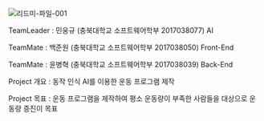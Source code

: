 ![리드미-파일-001](https://github.com/Capstone-Design-Project17038/helper_project/assets/90439923/a1b24c02-860e-4913-b05d-cc1f99d6ded6)



TeamLeader : 민웅규 (충북대학교 소프트웨어학부 2017038077) AI

TeamMate : 백준원 (충북대학교 소프트웨어학부 2017038050) Front-End

TeamMate : 윤병혁 (충북대학교 소프트웨어학부 2017038039) Back-End

Project 개요 : 동작 인식 AI를 이용한 운동 프로그램 제작

Project 목표 : 운동 프로그램을 제작하여 평소 운동량이 부족한 사람들을 대상으로 운동량 증진이 목표




